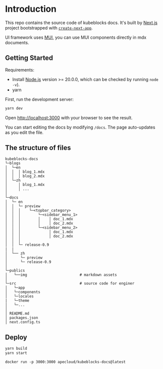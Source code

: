 # Introduction

This repo contains the source code of kubeblocks docs. It's built by [Next.js](https://nextjs.org) project bootstrapped with [`create-next-app`](https://nextjs.org/docs/app/api-reference/cli/create-next-app).

UI framework uses [MUI](https://mui.com/material-ui/all-components/), you can use MUI components directly in mdx documents.


## Getting Started

Requirements:

* Install [Node.js](https://nodejs.org/en/download/) version >= 20.0.0, which can be checked by running `node -v`).
* yarn

First, run the development server:

```bash
yarn dev
```

Open [http://localhost:3000](http://localhost:3000) with your browser to see the result.

You can start editing the docs by modifying `/docs`. The page auto-updates as you edit the file.


## The structure of files

```
kubeblocks-docs
└─blogs
│  └─en
│  │  │ blog_1.mdx
│  │  │ blog_2.mdx
│  └─zh
│     │ blog_1.mdx
│     │ ...
│
└─docs
│  └─ en
│  │  └─ preview
│  │  │    └─<topbar_category>
│  │  │        └─<sidebar_menu_1>
│  │  │        │    │ doc_1.mdx
│  │  │        │    │ doc_2.mdx
│  │  │        └─<sidebar_menu_2>
│  │  │             │ doc_1.mdx
│  │  │             │ doc_2.mdx
│  │  │   
│  │  └─ release-0.9
|  |
│  └── zh
│      └─ preview
│      └─ release-0.9
│ 
└─publics
│   └──img                        # markdown assets
│
└─src                             # source code for enginer
│   └─app
│   └─components
│   └─locales
|   └─theme
│   └─...
│
│ README.md
│ packages.json
│ next.config.ts
```

## Deploy

```bash
yarn build
yarn start
```


```
docker run -p 3000:3000 apecloud/kubeblocks-docs@latest
```